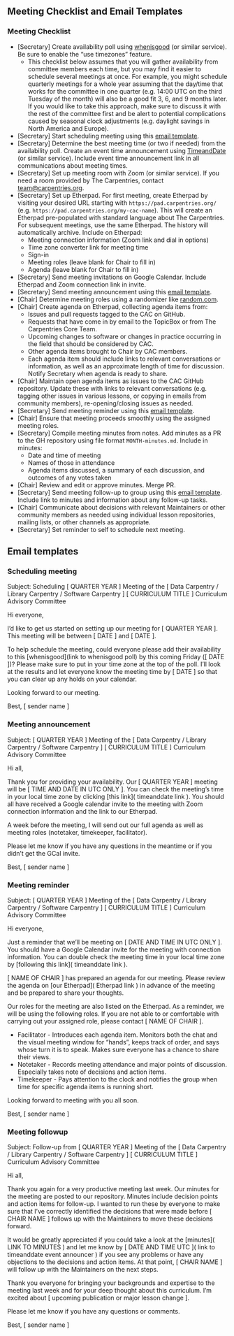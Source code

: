 ## Meeting Checklist and Email Templates

### Meeting Checklist

- [Secretary] Create availability poll using [whenisgood](http://whenisgood.net/Create) (or similar service). 
  Be sure to enable the “use timezones” feature.
    - This checklist below assumes that you will gather availability from committee members each time,
      but you may find it easier to schedule several meetings at once. 
      For example, you might schedule quarterly meetings for a whole year 
      assuming that the day/time that works for the committee in one quarter 
      (e.g. 14:00 UTC on the third Tuesday of the month)
      will also be a good fit 3, 6, and 9 months later.
      If you would like to take this approach, 
      make sure to discuss it with the rest of the committee first and
      be alert to potential complications caused by seasonal clock adjustments
      (e.g. daylight savings in North America and Europe).
- [Secretary] Start scheduling meeting using this [email template](#scheduling-meeting). 
- [Secretary] Determine the best meeting time (or two if needed) from the availability poll. 
  Create an event time announcement using [TimeandDate](https://www.timeanddate.com/worldclock/fixedform.html) 
  (or similar service). Include event time announcement link in all communications about meeting times. 
- [Secretary] Set up meeting room with Zoom (or similar service). If you need a room provided by The Carpentries, 
  contact [team@carpentries.org](mailto:team@carpentries).
- [Secretary] Set up Etherpad. For first meeting, create Etherpad by visiting your desired URL starting 
  with `https://pad.carpentries.org/` (e.g. `https://pad.carpentries.org/my-cac-name`). This will create an Etherpad
  pre-populated with standard language about The Carpentries. For subsequent meetings, use the same Etherpad. 
  The history will automatically archive. Include on Etherpad:
     - Meeting connection information (Zoom link and dial in options)  
     - Time zone converter link for meeting time
     - Sign-in
     - Meeting roles (leave blank for Chair to fill in)
     - Agenda (leave blank for Chair to fill in)
- [Secretary] Send meeting invitations on Google Calendar. Include Etherpad and Zoom connection link in invite. 
- [Secretary] Send meeting announcement using this [email template](#meeting-announcement).
- [Chair] Determine meeting roles using a randomizer like [random.com](https://www.random.org/lists/).
- [Chair] Create agenda on Etherpad, collecting agenda items from:
  - Issues and pull requests tagged to the CAC on GitHub.
  - Requests that have come in by email to the TopicBox or from The Carpentries Core Team. 
  - Upcoming changes to software or changes in practice occurring in the field that should be considered by CAC. 
  - Other agenda items brought to Chair by CAC members. 
  - Each agenda item should include links to relevant conversations or information, 
    as well as an approximate length of time for discussion. Notify Secretary when agenda is ready to share. 
- [Chair] Maintain open agenda items as issues to the CAC GitHub repository. Update these with links to relevant
  conversations (e.g. tagging other issues in various lessons, or copying in emails from community members), 
  re-opening/closing issues as needed.
- [Secretary] Send meeting reminder using this [email template](#meeting-reminder).
- [Chair] Ensure that meeting proceeds smoothly using the assigned meeting roles. 
- [Secretary] Compile meeting minutes from notes. Add minutes as a PR to the GH repository using file format 
  `MONTH-minutes.md`. Include in minutes:
  - Date and time of meeting
  - Names of those in attendance
  - Agenda items discussed, a summary of each discussion, and outcomes of any votes taken
- [Chair] Review and edit or approve minutes. Merge PR. 
- [Secretary] Send meeting follow-up to group using this [email template](#meeting-followup). Include link to minutes and information about any follow-up tasks. 
- [Chair] Communicate about decisions with relevant Maintainers or other community members as needed using individual lesson repositories, mailing lists, or other channels as appropriate. 
- [Secretary] Set reminder to self to schedule next meeting. 

## Email templates

### Scheduling meeting
Subject: Scheduling [ QUARTER YEAR ] Meeting of the [ Data Carpentry / Library Carpentry / Software Carpentry ] 
[ CURRICULUM TITLE ] Curriculum Advisory Committee

Hi everyone,

I’d like to get us started on setting up our meeting for [ QUARTER YEAR ]. This meeting will be between 
[ DATE ] and [ DATE ]. 

To help schedule the meeting, could everyone please add their availability to this 
[whenisgood](link to whenisgood poll) by this coming Friday ([ DATE ])? Please make sure to put in your time zone at 
the top of the poll. I’ll look at the results and let everyone know the meeting time by [ DATE ] so that you can clear 
up any holds on your calendar.

Looking forward to our meeting. 

Best, 
[ sender name ]

### Meeting announcement

Subject: [ QUARTER YEAR ] Meeting of the [ Data Carpentry / Library Carpentry / Software Carpentry ] [ CURRICULUM TITLE ] 
Curriculum Advisory Committee

Hi all,

Thank you for providing your availability. Our [ QUARTER YEAR ] meeting will be [ TIME AND DATE IN UTC ONLY ]. 
You can check the meeting’s time in your local time zone by clicking [this link]( timeanddate link ). You should 
all have received a Google calendar invite to the meeting with Zoom connection information and the link to our Etherpad. 

A week before the meeting, I will send out our full agenda as well as meeting roles (notetaker, timekeeper, facilitator). 

Please let me know if you have any questions in the meantime or if you didn’t get the GCal invite. 

Best, 
[ sender name ]

### Meeting reminder
Subject: [ QUARTER YEAR ] Meeting of the [ Data Carpentry / Library Carpentry / Software Carpentry ] [ CURRICULUM TITLE ] 
Curriculum Advisory Committee

Hi everyone, 

Just a reminder that we’ll be meeting on [ DATE AND TIME IN UTC ONLY ]. You should have a Google Calendar invite for 
the meeting with connection information. You can double check the meeting time in your local time zone by 
[following this link]( timeanddate link ). 

[ NAME OF CHAIR ] has prepared an agenda for our meeting. Please review the agenda on [our Etherpad]( Etherpad link ) 
in advance of the meeting and be prepared to share your thoughts. 

Our roles for the meeting are also listed on the Etherpad. As a reminder, we will be using the following roles. 
If you are not able to or comfortable with carrying out your assigned role, please contact [ NAME OF CHAIR ]. 

- Facilitator - Introduces each agenda item. Monitors both the chat and the visual meeting window for “hands”, keeps 
track of order, and says whose turn it is to speak. Makes sure everyone has a chance to share their views.
- Notetaker - Records meeting attendance and major points of discussion. Especially takes note of decisions and action 
items.
- Timekeeper - Pays attention to the clock and notifies the group when time for specific agenda items is running short.

Looking forward to meeting with you all soon.

Best,
[ sender name ]

### Meeting followup
Subject: Follow-up from [ QUARTER YEAR ] Meeting of the [ Data Carpentry / Library Carpentry / Software Carpentry ] 
[ CURRICULUM TITLE ] Curriculum Advisory Committee

Hi all,

Thank you again for a very productive meeting last week. Our minutes for the meeting are posted to our repository. 
Minutes include decision points and action items for follow-up. I wanted to run these by everyone to make sure that
I’ve correctly identified the decisions that were made before [ CHAIR NAME ] follows up with the Maintainers to move
these decisions forward.

It would be greatly appreciated if you could take a look at the [minutes]( LINK TO MINUTES ) and let me know by
[ DATE AND TIME UTC ]( link to timeanddate event announcer ) if you see any problems or have any objections to the
decisions and action items. At that point, [ CHAIR NAME ] will follow up with the Maintainers on the next steps.

Thank you everyone for bringing your backgrounds and expertise to the meeting last week and for your deep thought
about this curriculum. I’m excited about [ upcoming publication or major lesson change ].

Please let me know if you have any questions or comments.

Best, 
[ sender name ]

